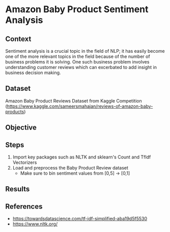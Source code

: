 # Amazon Baby Product Sentiment Analysis
## Context
Sentiment analysis is a crucial topic in the field of NLP; it has easily become one of the more relevant topics in the field because of  the number of business problems it is solving. One such business problem involves understanding customer reviews which can excerbated to add insight in business decision making. 
## Dataset
Amazon Baby Product Reviews Dataset from Kaggle Competition (https://www.kaggle.com/sameersmahajan/reviews-of-amazon-baby-products)
## Objective

## Steps
1. Import key packages such as NLTK and sklearn's Count and TfIdf Vectorizers
2. Load and preprocess the Baby Product Review dataset 
    * Make sure to bin sentiment values from [0,5] -> [0,1]
## Results

## References
* https://towardsdatascience.com/tf-idf-simplified-aba19d5f5530
* https://www.nltk.org/